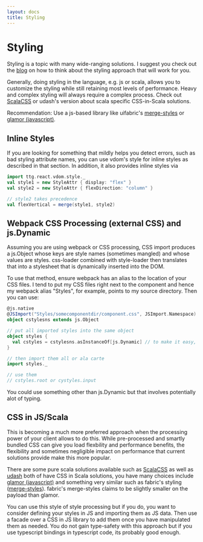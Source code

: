 ```yaml
---
layout: docs
title: Styling
---
```

# Styling

Styling is a topic with many wide-ranging solutions. I suggest you check out the
[blog](http://appddeevvmeanderings.blogspot.com/2017/08/web-app-styling-interlude-how-to.html)
on how to think about the styling approach that will work for you.

Generally, doing styling in the language, e.g. js or scala, allows you to
customize the styling while still retaining most levels of performance. Heavy
and complex styling will always require a complex process. Check out
[ScalaCSS](https://github.com/japgolly/scalacss) or udash's version about scala
specific CSS-in-Scala solutions.

Recommendation: Use a js-based library like uifabric's
[merge-styles](https://github.com/OfficeDev/office-ui-fabric-react/tree/master/packages/merge-styles)
or [glamor (javascript)](https://github.com/threepointone/glamor).

## Inline Styles

If you are looking for something that mildly helps you detect errors, such as bad styling attribute names, you can use vdom's style for inline styles as described in that section. In addition, it also provides inline styles via

```scala
import ttg.react.vdom.style._
val style1 = new StyleAttr { display: "flex" }
val style2 = new StyleAttr { flexDirection: "column" }

// style2 takes precedence
val flexVertical = merge(style1, style2)
```

## Webpack CSS Processing (external CSS) and js.Dynamic

Assuming you are using webpack or CSS processing, CSS import produces a
js.Object whose keys are style names (sometimes mangled) and whose values are
styles. css-loader combined with style-loader then translates that into a
stylesheet that is dynamically inserted into the DOM.

To use that method, ensure webpack has an alias to the location of your CSS
files. I tend to put my CSS files right next to the component and hence my
webpack alias "Styles", for example, points to my source directory. Then you can
use:

```scala
@js.native
@JSImport("Styles/somecomponentdir/component.css", JSImport.Namespace)
object cstylesns extends js.Object

// put all imported styles into the same object
object styles {
  val cstyles = cstylesns.asInstanceOf[js.Dynamic] // to make it easy, but not type-safe
}

// then import them all or ala carte
import styles._

// use them
// cstyles.root or cystyles.input
```

You could use something other than js.Dynamic but that involves potentially alot
of typing.

## CSS in JS/Scala

This is becoming a much more preferred approach when the processing power of
your client allows to do this. While pre-processed and smartly bundled CSS can
give you load flexbility and performance benefits, the flexibility and sometimes
negligible impact on performance that current solutions provide make this more
popular.

There are some pure scala solutions available such as
[ScalaCSS](https://github.com/japgolly/scalacss) as well as
[udash](https://udash.io/) both of have CSS in Scala solutions, you have many
choices include [glamor (javascript)](https://github.com/threepointone/glamor)
and something very similar such as fabric's styling
([merge-styles](https://github.com/OfficeDev/office-ui-fabric-react/tree/master/packages/merge-styles)). fabric's
merge-styles claims to be slightly smaller on the payload than glamor.

You can use this style of style processing but if you do, you want to consider
defining your styles in JS and importing them as JS data. Then use a facade over
a CSS in JS library to add them once you have manipulated them as needed. You do
not gain type-safety with this approach but if you use typescript bindings in
typescript code, its probably good enough.
